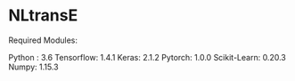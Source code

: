 # NLtransE


Required Modules:

Python : 3.6
Tensorflow: 1.4.1
Keras: 2.1.2
Pytorch: 1.0.0
Scikit-Learn: 0.20.3
Numpy: 1.15.3
